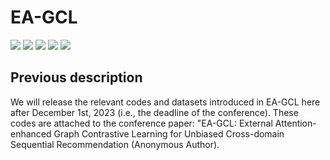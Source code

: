 # EA-GCL

<p align="left">
  <img src='https://img.shields.io/badge/python-3.6+-blue'>
  <img src='https://img.shields.io/badge/Tensorflow-1.12+-blue'>
  <img src='https://img.shields.io/badge/NumPy-1.16-brightgreen'>
  <img src='https://img.shields.io/badge/pandas-0.22.0-brightgreen'>
  <img src='https://img.shields.io/badge/scipy-1.5.3-brightgreen'>
</p> 

## **Previous description** 
We will release the relevant codes and datasets introduced in EA-GCL here after December 1st, 2023 (i.e., the deadline of the conference). These codes are attached to the conference paper: "EA-GCL: External Attention-enhanced Graph Contrastive Learning for Unbiased Cross-domain Sequential Recommendation (Anonymous Author).
